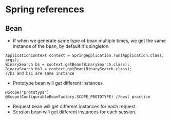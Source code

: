 # Spring references

## Bean
- If when we generate same type of bean multiple times, we get the same instance of the bean, by default it's singleton.  
  
```
ApplicationContext context = SpringApplication.run(Application.class, args);
BinarySearch bs = context.getBean(BinarySearch.class);
BinarySearch bs1 = context.getBean(BinarySearch.class);
//bs and bs1 are same instance
```
  
- Prototype bean will get different instances.
```
@Scope("prototype")
@Scope(ConfigurableBeanFactory.SCOPE_PROTOTYPE) //best practice
```
- Request bean will get different instances for each request.
- Session bean will get different instances for each session.